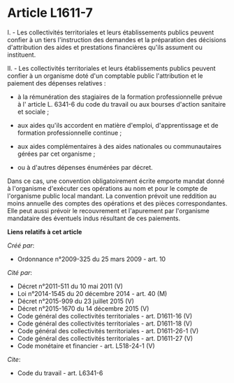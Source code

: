 # Article L1611-7

I. - Les collectivités territoriales et leurs établissements publics peuvent confier à un tiers l'instruction des demandes et
la préparation des décisions d'attribution des aides et prestations financières qu'ils assument ou instituent. 

II. - Les collectivités territoriales et leurs établissements publics peuvent confier à un organisme doté d'un comptable
public l'attribution et le paiement des dépenses relatives : 

- à la rémunération des stagiaires de la formation professionnelle prévue à l' article L. 6341-6 du code du travail  ou aux
bourses d'action sanitaire et sociale ; 

- aux aides qu'ils accordent en matière d'emploi, d'apprentissage et de formation professionnelle continue ; 

- aux aides complémentaires à des aides nationales ou communautaires gérées par cet organisme ; 

- ou à d'autres dépenses énumérées par décret. 

Dans ce cas, une convention obligatoirement écrite emporte mandat donné à l'organisme d'exécuter ces opérations au nom et
pour le compte de l'organisme public local mandant. La convention prévoit une reddition au moins annuelle des comptes des
opérations et des pièces correspondantes. Elle peut aussi prévoir le recouvrement et l'apurement par l'organisme mandataire
des éventuels indus résultant de ces paiements.

**Liens relatifs à cet article**

_Créé par_:

  - Ordonnance n°2009-325 du 25 mars 2009 - art. 10

_Cité par_:

  - Décret n°2011-511 du 10 mai 2011 (V)
  - Loi n°2014-1545 du 20 décembre 2014 - art. 40 (M)
  - Décret n°2015-909 du 23 juillet 2015 (V)
  - Décret n°2015-1670 du 14 décembre 2015 (V)
  - Code général des collectivités territoriales - art. D1611-16 (V)
  - Code général des collectivités territoriales - art. D1611-18 (V)
  - Code général des collectivités territoriales - art. D1611-26-1 (V)
  - Code général des collectivités territoriales - art. D1611-27 (V)
  - Code monétaire et financier - art. L518-24-1 (V)

_Cite_:

  - Code du travail - art. L6341-6

